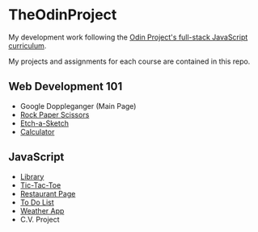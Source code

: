 # TheOdinProject

My development work following the [Odin Project's full-stack JavaScript curriculum](https://www.theodinproject.com/).

My projects and assignments for each course are contained in this repo. 

## Web Development 101
- Google Doppleganger \(Main Page\)
- [Rock Paper Scissors](https://colemanmitch.github.io/The_Odin_Project/web-development-101/rock-paper-scissors/)
- [Etch-a-Sketch](https://colemanmitch.github.io/The_Odin_Project/web-development-101/etch-a-sketch)
- [Calculator](https://colemanmitch.github.io/The_Odin_Project/web-development-101/calculator)

## JavaScript
- [Library](https://colemanmitch.github.io/The_Odin_Project/javascript/library)
- [Tic-Tac-Toe](https://colemanmitch.github.io/The_Odin_Project/javascript/tic-tac-toe)
- [Restaurant Page](https://colemanmitch.github.io/The_Odin_Project/javascript/restaurant-page/dist)
- [To Do List](https://colemanmitch.github.io/The_Odin_Project/javascript/to-do-list/dist)
- [Weather App](https://colemanmitch.github.io/The_Odin_Project/javascript/weather-app)
- C.V. Project
